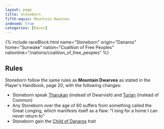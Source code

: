 ```yaml
---
layout: page
title: Stoneborn
fifth-equiv: Mountain Dwarves
indexed: true
categories: [Races]
---
```


{% include raceBlock.html name="Stoneborn" origin="Danaros" home="Sunwake" nation="Coalition of Free Peoples" nationlink="/nations/coalition_of_free_peoples" %}

## Rules

Stoneborn follow the same rules as **Mountain Dwarves** as stated in the Player's Handbook, page 20, with the following changes:

- Stoneborn speak [Tharukan](/general/languages) (instead of Dwarvish) and [Turian](/general/languages) (instead of Common)
- Any Stoneborn over the age of 60 suffers from something called the Great Longing,
  which manifests itself as a flaw: "I long for a home I can never return to"
- Stoneborn gain the [Child of Danaros](/rules/child_of_danaros) trait
